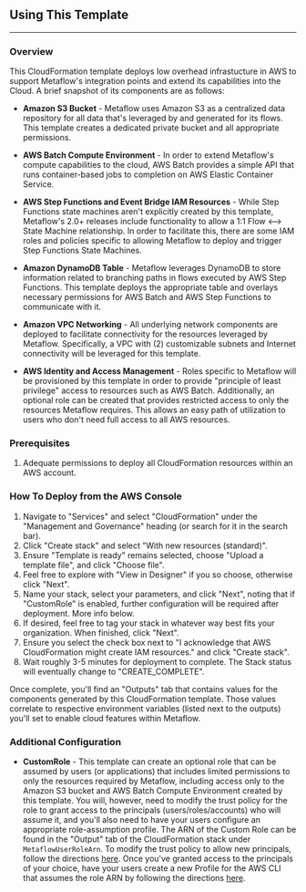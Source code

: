 ## Using This Template

---

### Overview

This CloudFormation template deploys low overhead infrastucture in AWS to support Metaflow's integration points and extend its capabilities into the Cloud. A brief snapshot of its components are as follows:

- **Amazon S3 Bucket** - Metaflow uses Amazon S3 as a centralized data repository for all data that's leveraged by and generated for its flows. This template creates a dedicated private bucket and all appropriate permissions.

- **AWS Batch Compute Environment** - In order to extend Metaflow's compute capabilities to the cloud, AWS Batch provides a simple API that runs container-based jobs to completion on AWS Elastic Container Service.

- **AWS Step Functions and Event Bridge IAM Resources** - While Step Functions state machines aren't explicitly created by this template, Metaflow's 2.0+ releases include functionality to allow a 1:1 Flow <--> State Machine relationship. In order to facilitate this, there are some IAM roles and policies specific to allowing Metaflow to deploy and trigger Step Functions State Machines.

- **Amazon DynamoDB Table** - Metaflow leverages DynamoDB to store information related to branching paths in flows executed by AWS Step Functions. This template deploys the appropriate table and overlays necessary permissions for AWS Batch and AWS Step Functions to communicate with it.

- **Amazon VPC Networking** - All underlying network components are deployed to facilitate connectivity for the resources leveraged by Metaflow. Specifically, a VPC with (2) customizable subnets and Internet connectivity will be leveraged for this template.

- **AWS Identity and Access Management** - Roles specific to Metaflow will be provisioned by this template in order to provide "principle of least privilege" access to resources such as AWS Batch. Additionally, an optional role can be created that provides restricted access to only the resources Metaflow requires. This allows an easy path of utilization to users who don't need full access to all AWS resources.

### Prerequisites

1. Adequate permissions to deploy all CloudFormation resources within an AWS account.

### How To Deploy from the AWS Console

1. Navigate to "Services" and select "CloudFormation" under the "Management and Governance" heading (or search for it in the search bar).
2. Click "Create stack" and select "With new resources (standard)".
3. Ensure "Template is ready" remains selected, choose "Upload a template file", and click "Choose file".
4. Feel free to explore with "View in Designer" if you so choose, otherwise click "Next".
5. Name your stack, select your parameters, and click "Next", noting that if "CustomRole" is enabled, further configuration will be required after deployment. More info below.
6. If desired, feel free to tag your stack in whatever way best fits your organization. When finished, click "Next".
7. Ensure you select the check box next to "I acknowledge that AWS CloudFormation might create IAM resources." and click "Create stack".
8. Wait roughly 3-5 minutes for deployment to complete. The Stack status will eventually change to "CREATE_COMPLETE".

Once complete, you'll find an "Outputs" tab that contains values for the components generated by this CloudFormation template. Those values correlate to respective environment variables (listed next to the outputs) you'll set to enable cloud features within Metaflow.

### Additional Configuration

- **CustomRole** - This template can create an optional role that can be assumed by users (or applications) that includes limited permissions to only the resources required by Metaflow, including access only to the Amazon S3 bucket and AWS Batch Compute Environment created by this template. You will, however, need to modify the trust policy for the role to grant access to the principals (users/roles/accounts) who will assume it, and you'll also need to have your users configure an appropriate role-assumption profile. The ARN of the Custom Role can be found in the "Output" tab of the CloudFormation stack under `MetaflowUserRoleArn`. To modify the trust policy to allow new principals, follow the directions [here](https://docs.aws.amazon.com/IAM/latest/UserGuide/roles-managingrole-editing-console.html#roles-managingrole_edit-trust-policy). Once you've granted access to the principals of your choice, have your users create a new Profile for the AWS CLI that assumes the role ARN by following the directions [here](https://docs.aws.amazon.com/cli/latest/userguide/cli-configure-role.html).
